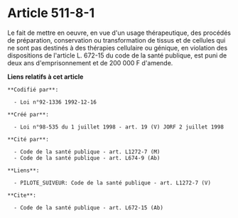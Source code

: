 # Article 511-8-1

Le fait de mettre en oeuvre, en vue d'un usage thérapeutique, des procédés de préparation, conservation ou transformation de
tissus et de cellules qui ne sont pas destinés à des thérapies cellulaire ou génique, en violation des dispositions de
l'article L. 672-15 du code de la santé publique, est puni de deux ans d'emprisonnement et de 200 000 F d'amende.

**Liens relatifs à cet article**

	**Codifié par**:

	  - Loi n°92-1336 1992-12-16

	**Créé par**:

	  - Loi n°98-535 du 1 juillet 1998 - art. 19 (V) JORF 2 juillet 1998

	**Cité par**:

	  - Code de la santé publique - art. L1272-7 (M)
	  - Code de la santé publique - art. L674-9 (Ab)

	**Liens**:

	  - PILOTE_SUIVEUR: Code de la santé publique - art. L1272-7 (V)

	**Cite**:

	  - Code de la santé publique - art. L672-15 (Ab)
